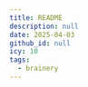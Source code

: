 ```yaml
---
title: README
description: null
date: 2025-04-03
github_id: null
icy: 10
tags:
  - brainery
---
```

